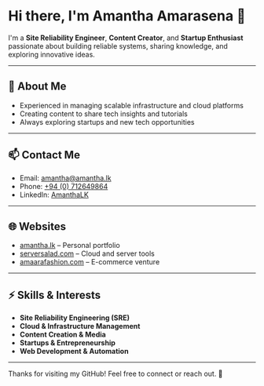 # Hi there, I'm Amantha Amarasena 👋

I'm a **Site Reliability Engineer**, **Content Creator**, and **Startup Enthusiast** passionate about building reliable systems, sharing knowledge, and exploring innovative ideas.  

---

## 🔹 About Me
- Experienced in managing scalable infrastructure and cloud platforms  
- Creating content to share tech insights and tutorials  
- Always exploring startups and new tech opportunities  

---

## 📫 Contact Me
- Email: [amantha@amantha.lk](mailto:amantha@amantha.lk)  
- Phone: [+94 (0) 712649864](tel:+94712649864)  
- LinkedIn: [AmanthaLK](https://linkedin.com/in/AmanthaLK)  

---

## 🌐 Websites
- [amantha.lk](https://amantha.lk) – Personal portfolio  
- [serversalad.com](https://serversalad.com) – Cloud and server tools  
- [amaarafashion.com](https://amaarafashion.com) – E-commerce venture  

---

## ⚡ Skills & Interests
- **Site Reliability Engineering (SRE)**  
- **Cloud & Infrastructure Management**  
- **Content Creation & Media**  
- **Startups & Entrepreneurship**  
- **Web Development & Automation**  

---

Thanks for visiting my GitHub! Feel free to connect or reach out. 🚀
